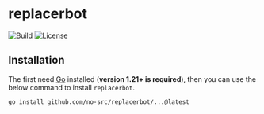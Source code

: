 # replacerbot

[![Build](https://img.shields.io/github/actions/workflow/status/no-src/replacerbot/go.yml?branch=main)](https://github.com/no-src/replacerbot/actions)
[![License](https://img.shields.io/github/license/no-src/replacerbot)](https://github.com/no-src/replacerbot/blob/main/LICENSE)

## Installation

The first need [Go](https://go.dev/doc/install) installed (**version 1.21+ is required**), then you can use the below
command to install `replacerbot`.

```bash
go install github.com/no-src/replacerbot/...@latest
```